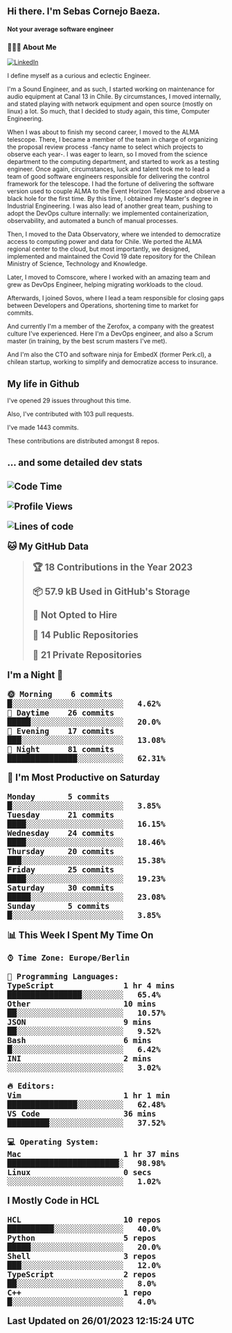 <h2> Hi there.  I'm Sebas Cornejo Baeza.</h2>
<h4> Not your average software engineer</h4>
<h3> 👨🏻‍💻 About Me </h3>
<a href="http://linkedin.com/in/sebastian-cornejo-baeza/"><img alt="LinkedIn" src="https://img.shields.io/badge/Sebas%20Cornejo%20-informational?style=appveyor&logo=linkedin"></a>


I define myself as a curious and eclectic Engineer.

I'm a Sound Engineer, and as such, I started working on maintenance for audio equipment at Canal 13 in Chile.
By circumstances, I moved internally, and stated playing with network equipment and open source (mostly on linux) 
a lot. So much, that I decided to study again, this time, Computer Engineering.

When I was about to finish my second career, I moved to the ALMA telescope. There, I became a member of the team
in charge of organizing the proposal review process -fancy name to select which projects to observe each year-. 
I was eager to learn, so I moved from the science department to the computing department, and started to work as 
a testing engineer. Once again, circumstances, luck and talent took me to lead a team of good software engineers 
responsible for delivering the control framework for the telescope. I had the fortune of delivering the software
version used to couple ALMA to the Event Horizon Telescope and observe a black hole for the first time.
By this time, I obtained my Master's degree in Industrial Engineering.
I was also lead of another great team, pushing to adopt the DevOps culture internally: we implemented containerization, observability, and automated a bunch of manual processes.

Then, I moved to the Data Observatory, where we intended to democratize access to computing power
and data for Chile. We ported the ALMA regional center to the cloud, but most importantly, we designed, implemented
and maintained the Covid 19 date repository for the Chilean Ministry of Science, Technology and Knowledge.

Later, I moved to Comscore, where I worked with an amazing team and grew as DevOps Engineer, helping migrating workloads to the cloud.

Afterwards, I joined Sovos, where I lead a team responsible for closing gaps between Developers and Operations, shortening time to market for commits.

And currently I'm a member of the Zerofox, a company with the greatest culture I've experienced. Here I'm a DevOps
engineer, and also a Scrum master (in training, by the best scrum masters I've met).
 
And I'm also the CTO and software ninja for EmbedX (former Perk.cl), a chilean startup, working to simplify and democratize access to insurance.

<h2> My life in Github </h2>

I've opened 29 issues throughout this time.

Also, I've contributed with 103 pull requests.

I've made 1443 commits.

These contributions are distributed amongst 8 repos.

<h2>... and some detailed dev stats<h2>

<!--START_SECTION:waka-->
![Code Time](http://img.shields.io/badge/Code%20Time-233%20hrs%2023%20mins-blue)

![Profile Views](http://img.shields.io/badge/Profile%20Views-1-blue)

![Lines of code](https://img.shields.io/badge/From%20Hello%20World%20I%27ve%20Written-538%20Thousand%20lines%20of%20code-blue)

**🐱 My GitHub Data** 

> 🏆 18 Contributions in the Year 2023
 > 
> 📦 57.9 kB Used in GitHub's Storage 
 > 
> 🚫 Not Opted to Hire
 > 
> 📜 14 Public Repositories 
 > 
> 🔑 21 Private Repositories  
 > 
**I'm a Night 🦉** 

```text
🌞 Morning    6 commits      █░░░░░░░░░░░░░░░░░░░░░░░░   4.62% 
🌆 Daytime    26 commits     █████░░░░░░░░░░░░░░░░░░░░   20.0% 
🌃 Evening    17 commits     ███░░░░░░░░░░░░░░░░░░░░░░   13.08% 
🌙 Night      81 commits     ███████████████░░░░░░░░░░   62.31%

```
📅 **I'm Most Productive on Saturday** 

```text
Monday       5 commits      █░░░░░░░░░░░░░░░░░░░░░░░░   3.85% 
Tuesday      21 commits     ████░░░░░░░░░░░░░░░░░░░░░   16.15% 
Wednesday    24 commits     ████░░░░░░░░░░░░░░░░░░░░░   18.46% 
Thursday     20 commits     ███░░░░░░░░░░░░░░░░░░░░░░   15.38% 
Friday       25 commits     ████░░░░░░░░░░░░░░░░░░░░░   19.23% 
Saturday     30 commits     █████░░░░░░░░░░░░░░░░░░░░   23.08% 
Sunday       5 commits      █░░░░░░░░░░░░░░░░░░░░░░░░   3.85%

```


📊 **This Week I Spent My Time On** 

```text
⌚︎ Time Zone: Europe/Berlin

💬 Programming Languages: 
TypeScript               1 hr 4 mins         ████████████████░░░░░░░░░   65.4% 
Other                    10 mins             ██░░░░░░░░░░░░░░░░░░░░░░░   10.57% 
JSON                     9 mins              ██░░░░░░░░░░░░░░░░░░░░░░░   9.52% 
Bash                     6 mins              █░░░░░░░░░░░░░░░░░░░░░░░░   6.42% 
INI                      2 mins              ░░░░░░░░░░░░░░░░░░░░░░░░░   3.02%

🔥 Editors: 
Vim                      1 hr 1 min          ███████████████░░░░░░░░░░   62.48% 
VS Code                  36 mins             █████████░░░░░░░░░░░░░░░░   37.52%

💻 Operating System: 
Mac                      1 hr 37 mins        ████████████████████████░   98.98% 
Linux                    0 secs              ░░░░░░░░░░░░░░░░░░░░░░░░░   1.02%

```

**I Mostly Code in HCL** 

```text
HCL                      10 repos            ██████████░░░░░░░░░░░░░░░   40.0% 
Python                   5 repos             █████░░░░░░░░░░░░░░░░░░░░   20.0% 
Shell                    3 repos             ███░░░░░░░░░░░░░░░░░░░░░░   12.0% 
TypeScript               2 repos             ██░░░░░░░░░░░░░░░░░░░░░░░   8.0% 
C++                      1 repo              █░░░░░░░░░░░░░░░░░░░░░░░░   4.0%

```



 Last Updated on 26/01/2023 12:15:24 UTC
<!--END_SECTION:waka-->

